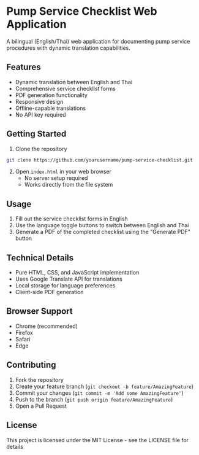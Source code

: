 # Pump Service Checklist Web Application

A bilingual (English/Thai) web application for documenting pump service procedures with dynamic translation capabilities.

## Features

- Dynamic translation between English and Thai
- Comprehensive service checklist forms
- PDF generation functionality
- Responsive design
- Offline-capable translations
- No API key required

## Getting Started

1. Clone the repository
```bash
git clone https://github.com/yourusername/pump-service-checklist.git
```

2. Open `index.html` in your web browser
   - No server setup required
   - Works directly from the file system

## Usage

1. Fill out the service checklist forms in English
2. Use the language toggle buttons to switch between English and Thai
3. Generate a PDF of the completed checklist using the "Generate PDF" button

## Technical Details

- Pure HTML, CSS, and JavaScript implementation
- Uses Google Translate API for translations
- Local storage for language preferences
- Client-side PDF generation

## Browser Support

- Chrome (recommended)
- Firefox
- Safari
- Edge

## Contributing

1. Fork the repository
2. Create your feature branch (`git checkout -b feature/AmazingFeature`)
3. Commit your changes (`git commit -m 'Add some AmazingFeature'`)
4. Push to the branch (`git push origin feature/AmazingFeature`)
5. Open a Pull Request

## License

This project is licensed under the MIT License - see the LICENSE file for details

